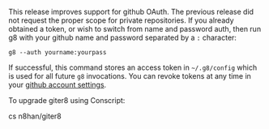 This release improves support for github OAuth. The previous release
did not request the proper scope for private repositories. If you
already obtained a token, or wish to switch from name and password
auth, then run g8 with your github name and password separated by
a `:` character:

[private]: https://github.com/n8han/conscript/issues/39

    g8 --auth yourname:yourpass

If successful, this command stores an access token in `~/.g8/config`
which is used for all future `g8` invocations. You can revoke tokens
at any time in your [github account settings][tokens].

[tokens]: https://github.com/settings/applications


To upgrade giter8 using Conscript:

   cs n8han/giter8
